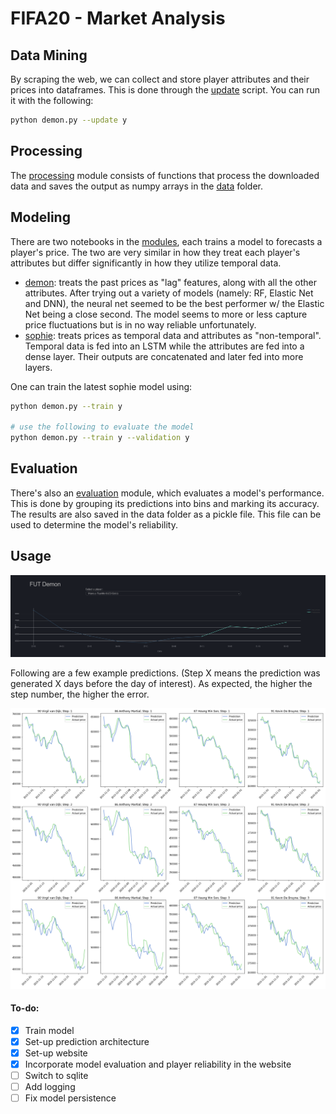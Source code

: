 # FIFA20 - Market Analysis

## Data Mining

By scraping the web, we can collect and store player attributes and their prices into dataframes. This is done through the [update](https://github.com/cvaf/fut/blob/master/modules/update.py) script. You can run it with the following:

```bash
python demon.py --update y
```

## Processing

The [processing](https://github.com/cvaf/fut/blob/master/modules/preprocessing.py) module consists of functions that process the downloaded data and saves the output as numpy arrays in the [data](https://github.com/cvaf/fut/tree/master/data) folder. 

## Modeling

There are two notebooks in the [modules](https://github.com/cvaf/fut/tree/master/modules), each trains a model to forecasts a player's price. The two are very similar in how they treat each player's attributes but differ significantly in how they utilize temporal data. 

- [demon](https://github.com/cvaf/fut/blob/master/modules/demon.ipynb): treats the past prices as "lag" features, along with all the other attributes. After trying out a variety of models (namely: RF, Elastic Net and DNN), the neural net seemed to be the best performer w/ the Elastic Net being a close second. The model seems to more or less capture price fluctuations but is in no way reliable unfortunately.
- [sophie](https://github.com/cvaf/fut/blob/master/modules/sophie.ipynb): treats prices as temporal data and attributes as "non-temporal". Temporal data is fed into an LSTM while the attributes are fed into a dense layer. Their outputs are concatenated and later fed into more layers. 

One can train the latest sophie model using:

```bash
python demon.py --train y

# use the following to evaluate the model
python demon.py --train y --validation y
```

## Evaluation

There's also an [evaluation](https://github.com/cvaf/fut/blob/master/modules/preprocessing.py) module, which evaluates a model's performance. This is done by grouping its predictions into bins and marking its accuracy. The results are also saved in the data folder as a pickle file. This file can be used to determine the model's reliability.

## Usage

<img src="images/example5.png" width="900" />

Following are a few example predictions. (Step X means the prediction was generated X days before the day of interest). As expected, the higher the step number, the higher the error. 

<img src="images/example4.png" width="900" />

#### To-do:

- [x] Train model
- [x] Set-up prediction architecture
- [x] Set-up website
- [x] Incorporate model evaluation and player reliability in the website
- [ ] Switch to sqlite
- [ ] Add logging
- [ ] Fix model persistence
